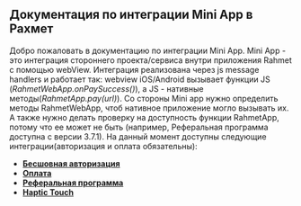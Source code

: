 ## Документация по интеграции Mini App в Рахмет

Добро пожаловать в документацию по интеграции Mini App. Mini App - это интеграция стороннего проекта/сервиса внутри приложения Rahmet с помощью webView. Интеграция реализована через js message handlers и работает так: webview iOS/Android вызывает функции JS (*RahmetWebApp.onPaySuccess()*), а JS - нативные методы(*RahmetApp.pay(url)*). Со стороны Mini app нужно определить методы RahmetWebApp, чтоб нативное приложение могло вызывать их. А также нужно делать проверку на доступность функции RahmetApp, потому что ее может не быть (например, Реферальная программа доступна с версии 3.7.1).
На данный момент доступны следующие интеграции(авторизация и оплата обязательны): 

- [**Бесшовная авторизация**](https://github.com/ulan61/docs/blob/master/docs/mini%20app%20auth.md)
- [**Оплата**](https://github.com/ulan61/docs/blob/master/docs/mini%20app%20pay.md)
- [**Реферальная программа**](https://github.com/ulan61/docs/blob/master/docs/mini%20app%20referral%20program.md)
- [**Haptic Touch**](https://github.com/ulan61/docs/blob/master/docs/mini%20app%20haptic.md)
